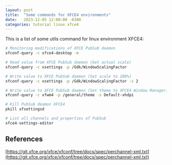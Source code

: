 ```yaml
---
layout: post
title:  "Some commands for XFCE4 environments"
date:   2023-12-05 12:00:00 -0300
categories: tutorial linux xfce4
---
```

This is a list of some utils command for linux environment XFCE4:
```bash
# Monitoring modifications of XFCE PubSub daemon
xfconf-query -c xfce4-desktop -m

# Read value from XFCE PubSub daemon (Get actual scale)
xfconf-query -c xsettings -p /Gdk/WindowScalingFactor

# Write value to XFCE PubSub daemon (Set scale to 200%)
xfconf-query -c xsettings -p /Gdk/WindowScalingFactor -s 2

# Write value to XFCE PubSub daemon (Set theme to XFCE4 Window Manager)
xfconf-query -c xfwm4 -p /general/theme -s Default-xhdpi

# Kill PubSub deamon XFCE4
pkill xfsettingsd

# List all channels and properties of PubSub
xfce4-settings-editor
```

## References

[https://git.xfce.org/xfce/xfconf/tree/docs/spec/perchannel-xml.txt](https://git.xfce.org/xfce/xfconf/tree/docs/spec/perchannel-xml.txt)
